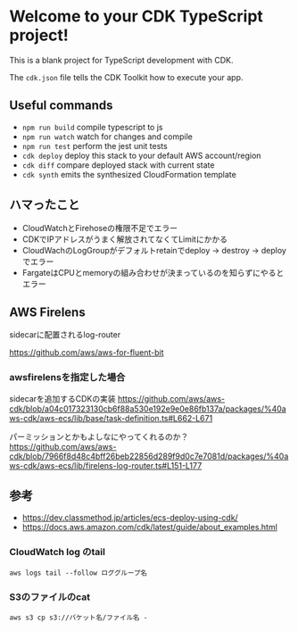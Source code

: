 # Welcome to your CDK TypeScript project!

This is a blank project for TypeScript development with CDK.

The `cdk.json` file tells the CDK Toolkit how to execute your app.

## Useful commands

 * `npm run build`   compile typescript to js
 * `npm run watch`   watch for changes and compile
 * `npm run test`    perform the jest unit tests
 * `cdk deploy`      deploy this stack to your default AWS account/region
 * `cdk diff`        compare deployed stack with current state
 * `cdk synth`       emits the synthesized CloudFormation template

## ハマったこと
* CloudWatchとFirehoseの権限不足でエラー
* CDKでIPアドレスがうまく解放されてなくてLimitにかかる
* CloudWachのLogGroupがデフォルトretainでdeploy -> destroy -> deployでエラー
* FargateはCPUとmemoryの組み合わせが決まっているのを知らずにやるとエラー

## AWS Firelens
sidecarに配置されるlog-router

https://github.com/aws/aws-for-fluent-bit

### awsfirelensを指定した場合
sidecarを追加するCDKの実装
https://github.com/aws/aws-cdk/blob/a04c017323130cb6f88a530e192e9e0e86fb137a/packages/%40aws-cdk/aws-ecs/lib/base/task-definition.ts#L662-L671

パーミッションとかもよしなにやってくれるのか？
https://github.com/aws/aws-cdk/blob/7966f8d48c4bff26beb22856d289f9d0c7e7081d/packages/%40aws-cdk/aws-ecs/lib/firelens-log-router.ts#L151-L177

## 参考
* https://dev.classmethod.jp/articles/ecs-deploy-using-cdk/
* https://docs.aws.amazon.com/cdk/latest/guide/about_examples.html

### CloudWatch log のtail
```
aws logs tail --follow ロググループ名
```

### S3のファイルのcat
```
aws s3 cp s3://バケット名/ファイル名 -
```
